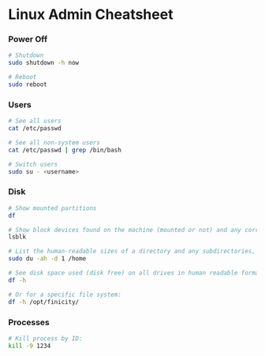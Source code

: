 # Linux Admin Cheatsheet

### Power Off
```bash
# Shutdown
sudo shutdown -h now

# Reboot
sudo reboot
```

### Users
```bash
# See all users
cat /etc/passwd

# See all non-system users
cat /etc/passwd | grep /bin/bash

# Switch users
sudo su - <username>
```

### Disk
```bash
# Show mounted partitions
df

# Show block devices found on the machine (mounted or not) and any corresponding partitions it recognizes
lsblk

# List the human-readable sizes of a directory and any subdirectories, up to N levels deep
sudo du -ah -d 1 /home

# See disk space used (disk free) on all drives in human readable format:
df -h

# Or for a specific file system:
df -h /opt/finicity/
```

### Processes
```bash
# Kill process by ID:
kill -9 1234
```
